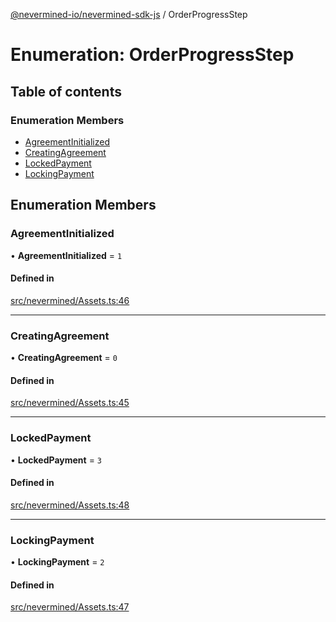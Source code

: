 [@nevermined-io/nevermined-sdk-js](../code-reference.md) / OrderProgressStep

# Enumeration: OrderProgressStep

## Table of contents

### Enumeration Members

- [AgreementInitialized](OrderProgressStep.md#agreementinitialized)
- [CreatingAgreement](OrderProgressStep.md#creatingagreement)
- [LockedPayment](OrderProgressStep.md#lockedpayment)
- [LockingPayment](OrderProgressStep.md#lockingpayment)

## Enumeration Members

### AgreementInitialized

• **AgreementInitialized** = ``1``

#### Defined in

[src/nevermined/Assets.ts:46](https://github.com/nevermined-io/sdk-js/blob/9b831f0/src/nevermined/Assets.ts#L46)

___

### CreatingAgreement

• **CreatingAgreement** = ``0``

#### Defined in

[src/nevermined/Assets.ts:45](https://github.com/nevermined-io/sdk-js/blob/9b831f0/src/nevermined/Assets.ts#L45)

___

### LockedPayment

• **LockedPayment** = ``3``

#### Defined in

[src/nevermined/Assets.ts:48](https://github.com/nevermined-io/sdk-js/blob/9b831f0/src/nevermined/Assets.ts#L48)

___

### LockingPayment

• **LockingPayment** = ``2``

#### Defined in

[src/nevermined/Assets.ts:47](https://github.com/nevermined-io/sdk-js/blob/9b831f0/src/nevermined/Assets.ts#L47)
